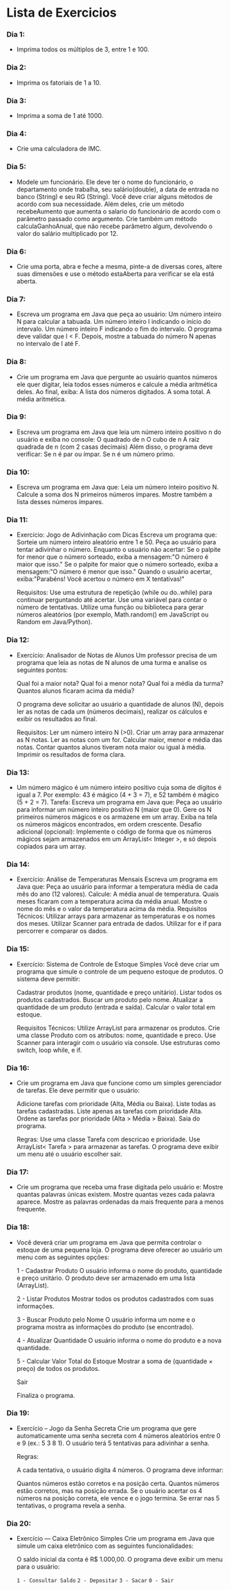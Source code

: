 # Lista de Exercicios

### Dia 1:
 - Imprima todos os múltiplos de 3, entre 1 e 100.
### Dia 2:
 - Imprima os fatoriais de 1 a 10.
### Dia 3:
 - Imprima a soma de 1 até 1000.
### Dia 4:
 - Crie uma calculadora de IMC.
### Dia 5:
 - Modele um funcionário. Ele deve ter o nome do funcionário, o departamento onde      trabalha, seu salário(double), a data de entrada no banco (String) e seu RG (String).
 Você deve criar alguns métodos de acordo com sua necessidade. Além deles, crie um método recebeAumento que aumenta o salario do funcionário de acordo com o parâmetro passado como argumento. 
Crie também um método calculaGanhoAnual, que não recebe parâmetro algum, devolvendo o valor do salário multiplicado por 12.
### Dia 6:
 - Crie uma porta, abra e feche a mesma, pinte-a de diversas cores, altere suas dimensões e use o método estaAberta para verificar se ela está aberta.

### Dia 7:
 - Escreva um programa em Java que peça ao usuário: Um número inteiro N para calcular a tabuada.
Um número inteiro I indicando o início do intervalo.
Um número inteiro F indicando o fim do intervalo.
O programa deve validar que I < F.
Depois, mostre a tabuada do número N apenas no intervalo de I até F.
### Dia 8:
 - Crie um programa em Java que pergunte ao usuário quantos números ele quer digitar, leia todos esses números e calcule a média aritmética deles.
Ao final, exiba:
A lista dos números digitados.
A soma total.
A média aritmética.
### Dia 9:
 - Escreva um programa em Java que leia um número inteiro positivo n do usuário e exiba no console:
 O quadrado de n
 O cubo de n
 A raiz quadrada de n (com 2 casas decimais)
 Além disso, o programa deve verificar:
 Se n é par ou ímpar.
 Se n é um número primo.
### Dia 10:
 - Escreva um programa em Java que:
Leia um número inteiro positivo N.
Calcule a soma dos N primeiros números ímpares.
Mostre também a lista desses números ímpares.

### Dia 11:
 - Exercício: Jogo de Adivinhação com Dicas
Escreva um programa que:
Sorteie um número inteiro aleatório entre 1 e 50.
Peça ao usuário para tentar adivinhar o número.
Enquanto o usuário não acertar:
Se o palpite for menor que o número sorteado, exiba a mensagem:"O número é maior que isso."
Se o palpite for maior que o número sorteado, exiba a mensagem:"O número é menor que isso."
Quando o usuário acertar, exiba:"Parabéns! Você acertou o número em X tentativas!"

	Requisitos:
	Use uma estrutura de repetição (while ou do..while) para continuar perguntando até acertar.
	Use uma variável para contar o número de tentativas.
	Utilize uma função ou biblioteca para gerar números aleatórios (por exemplo, Math.random() em JavaScript ou Random em Java/Python).

### Dia 12:
 - Exercício: Analisador de Notas de Alunos
Um professor precisa de um programa que leia as notas de N alunos de uma turma e analise os seguintes pontos:

	Qual foi a maior nota?
	Qual foi a menor nota?
	Qual foi a média da turma?
	Quantos alunos ficaram acima da média?

	O programa deve solicitar ao usuário a quantidade de alunos (N), depois ler as notas de cada um (números decimais), realizar os cálculos e exibir os resultados ao final.

	Requisitos:
	Ler um número inteiro N (>0).
	Criar um array para armazenar as N notas.
	Ler as notas com um for.
	Calcular maior, menor e média das notas.
	Contar quantos alunos tiveram nota maior ou igual à média.
	Imprimir os resultados de forma clara.

### Dia 13:
 - Um número mágico é um número inteiro positivo cuja soma de dígitos é igual a 7.
	 Por exemplo: 43 é mágico (4 + 3 = 7), e 52 também é mágico (5 + 2 = 7).
	 Tarefa:
	 Escreva um programa em Java que:
	 Peça ao usuário para informar um número inteiro positivo N (maior que 0).
	 Gere os N primeiros números mágicos e os armazene em um array.
	 Exiba na tela os números mágicos encontrados, em ordem crescente.
	 Desafio adicional (opcional):
	 Implemente o código de forma que os números mágicos sejam armazenados em um    ArrayList< Integer >, e só depois copiados para um array.

### Dia 14:
 - Exercício: Análise de Temperaturas Mensais
 Escreva um programa em Java que:
 Peça ao usuário para informar a temperatura média de cada mês do ano (12 valores).
 Calcule:
 A média anual de temperatura.
 Quais meses ficaram com a temperatura acima da média anual.
 Mostre o nome do mês e o valor da temperatura acima da média.
 Requisitos Técnicos:
 Utilizar arrays para armazenar as temperaturas e os nomes dos meses.
 Utilizar Scanner para entrada de dados.
 Utilizar for e if para percorrer e comparar os dados.
 
### Dia 15:
 -  Exercício: Sistema de Controle de Estoque Simples
 Você deve criar um programa que simule o controle de um pequeno estoque de produtos. O sistema deve permitir:
 
	Cadastrar produtos (nome, quantidade e preço unitário).
	Listar todos os produtos cadastrados.
	Buscar um produto pelo nome.
	Atualizar a quantidade de um produto (entrada e saída).
	Calcular o valor total em estoque.

	Requisitos Técnicos:
	Utilize ArrayList para armazenar os produtos.
	Crie uma classe Produto com os atributos: nome, quantidade e preco.
	Use Scanner para interagir com o usuário via console.
	Use estruturas como switch, loop while, e if.
### Dia 16:
 - Crie um programa em Java que funcione como um simples gerenciador de tarefas. Ele deve permitir que o usuário:

	Adicione tarefas com prioridade (Alta, Média ou Baixa).
	Liste todas as tarefas cadastradas.
	Liste apenas as tarefas com prioridade Alta.
	Ordene as tarefas por prioridade (Alta > Média > Baixa).
	Saia do programa.

	Regras:
	Use uma classe Tarefa com descricao e prioridade.
	Use ArrayList< Tarefa > para armazenar as tarefas.
	O programa deve exibir um menu até o usuário escolher sair.
### Dia 17:
 - Crie um programa que receba uma frase digitada pelo usuário e:
   Mostre quantas palavras únicas existem.
   Mostre quantas vezes cada palavra aparece.
   Mostre as palavras ordenadas da mais frequente para a menos frequente.
### Dia 18:
 - Você deverá criar um programa em Java que permita controlar o estoque de uma pequena loja.
O programa deve oferecer ao usuário um menu com as seguintes opções:

	1 - Cadastrar Produto
	O usuário informa o nome do produto, quantidade e preço unitário.
	O produto deve ser armazenado em uma lista (ArrayList).

	2 - Listar Produtos
	Mostrar todos os produtos cadastrados com suas informações.

	3 - Buscar Produto pelo Nome
	O usuário informa um nome e o programa mostra as informações do produto (se encontrado).

	4 - Atualizar Quantidade
	O usuário informa o nome do produto e a nova quantidade.

	5 - Calcular Valor Total do Estoque
	Mostrar a soma de (quantidade × preço) de todos os produtos.

	Sair

	Finaliza o programa.

### Dia 19:
 - Exercício – Jogo da Senha Secreta
Crie um programa que gere automaticamente uma senha secreta com 4 números aleatórios entre 0 e 9 (ex.: 5 3 8 1).
O usuário terá 5 tentativas para adivinhar a senha.

	Regras:

	A cada tentativa, o usuário digita 4 números.
	O programa deve informar:

	Quantos números estão corretos e na posição certa.
	Quantos números estão corretos, mas na posição errada.
	Se o usuário acertar os 4 números na posição correta, ele vence e o jogo termina.
	Se errar nas 5 tentativas, o programa revela a senha.
### Dia 20:
 - Exercício — Caixa Eletrônico Simples
Crie um programa em Java que simule um caixa eletrônico com as seguintes funcionalidades:

	O saldo inicial da conta é R$ 1.000,00.
	O programa deve exibir um menu para o usuário:

	```1 - Consultar Saldo```
	```2 - Depositar```
	```3 - Sacar```
	```0 - Sair```

 